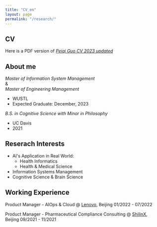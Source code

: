 ```yaml
---
title: "CV_en"
layout: page
permalink: "/research/"
---
```


## CV

Here is a PDF version of [*Peiqi Guo CV 2023 updated*](/assets/files//Peiqi%20Guo%20CV%202023upate.pdf)

## About me

*Master of Information System Management*  
&  
*Master of Engineering Management*
- WUSTL
- Expected Graduate: December, 2023

*B.S. in Cognitive Science*
*with Minor in Philosophy*
- UC Davis
- 2021

## Reserach Interests

- AI's Application in Real World:
    - Health Informatics
    - Health & Medical Science
- Information Systems Management
- Cognitive Science & Brain Science

## Working Experience

Product Manager - AIOps & Cloud
@ [Lenovo](https://xcloud.lenovo.com.cn/zh-cn/), Beijing
01/2022 - 07/2022

Product Manager - Pharmaceutical Compliance Consulting
@ [ShilinX](https://www.shilinx.com), Beijing
09/2021 - 11/2021